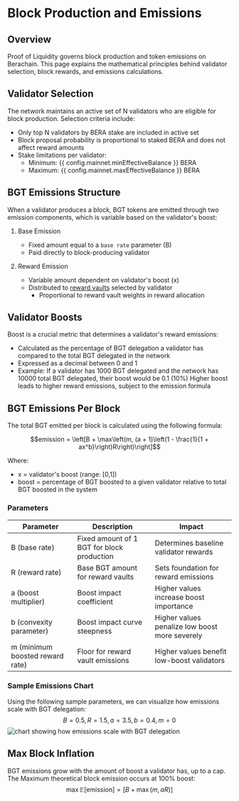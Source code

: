 <script setup>
  import config from '@berachain/config/constants.json';
</script>

# Block Production and Emissions

## Overview

Proof of Liquidity governs block production and token emissions on Berachain. This page explains the mathematical principles behind validator selection, block rewards, and emissions calculations.

## Validator Selection

The network maintains an active set of N validators who are eligible for block production. Selection criteria include:

- Only top N validators by BERA stake are included in active set
- Block proposal probability is proportional to staked BERA and does not affect reward amounts
- Stake limitations per validator:
  - Minimum: {{ config.mainnet.minEffectiveBalance }} BERA
  - Maximum: {{ config.mainnet.maxEffectiveBalance }} BERA

## BGT Emissions Structure

When a validator produces a block, BGT tokens are emitted through two emission components, which is variable based on the validator's boost:

1. Base Emission

   - Fixed amount equal to a `base rate` parameter (B)
   - Paid directly to block-producing validator

2. Reward Emission

   - Variable amount dependent on validator's boost (x)
   - Distributed to [reward vaults](/learn/pol/rewardvaults) selected by validator
     - Proportional to reward vault weights in reward allocation

## Validator Boosts

Boost is a crucial metric that determines a validator's reward emissions:

- Calculated as the percentage of BGT delegation a validator has compared to the total BGT delegated in the network
- Expressed as a decimal between 0 and 1
- Example: If a validator has 1000 BGT delegated and the network has 10000 total BGT delegated, their boost would be 0.1 (10%)
  Higher boost leads to higher reward emissions, subject to the emission formula

## BGT Emissions Per Block

The total BGT emitted per block is calculated using the following formula:

$$emission = \left[B + \max\left(m, (a + 1)\left(1 - \frac{1}{1 + ax^b}\right)R\right)\right]$$

Where:

- x = validator's boost (range: [0,1])
- boost = percentage of BGT boosted to a given validator relative to total BGT boosted in the system

### Parameters

| Parameter                       | Description                                | Impact                                         |
| ------------------------------- | ------------------------------------------ | ---------------------------------------------- |
| B (base rate)                   | Fixed amount of 1 BGT for block production | Determines baseline validator rewards          |
| R (reward rate)                 | Base BGT amount for reward vaults          | Sets foundation for reward emissions           |
| a (boost multiplier)            | Boost impact coefficient                   | Higher values increase boost importance        |
| b (convexity parameter)         | Boost impact curve steepness               | Higher values penalize low boost more severely |
| m (minimum boosted reward rate) | Floor for reward vault emissions           | Higher values benefit low-boost validators     |

### Sample Emissions Chart

Using the following sample parameters, we can visualize how emissions scale with BGT delegation:
$$B = 0.5, R = 1.5, a = 3.5, b = 0.4, m = 0$$
![chart showing how emissions scale with BGT delegation](/public/assets/updatedemission.png)

## Max Block Inflation

BGT emissions grow with the amount of boost a validator has, up to a cap. The Maximum theoretical block emission occurs at 100% boost:
$$\max \mathbb{E}[\text{emission}] = \left[B + \max(m, aR)\right]$$
